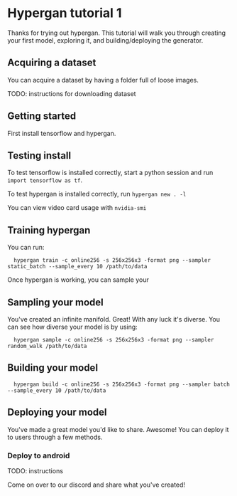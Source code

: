 # Hypergan tutorial 1

Thanks for trying out hypergan.  This tutorial will walk you through creating your first model, exploring it, and building/deploying the generator.

## Acquiring a dataset

You can acquire a dataset by having a folder full of loose images.

TODO: instructions for downloading dataset

## Getting started

First install tensorflow and hypergan.

## Testing install

To test tensorflow is installed correctly, start a python session and run `import tensorflow as tf`.

To test hypergan is installed correctly, run `hypergan new . -l`

You can view video card usage with `nvidia-smi`

## Training hypergan

You can run:

```
  hypergan train -c online256 -s 256x256x3 -format png --sampler static_batch --sample_every 10 /path/to/data 
```

Once hypergan is working, you can sample your

## Sampling your model

You've created an infinite manifold.  Great!  With any luck it's diverse.  You can see how diverse your model is by using:
```
  hypergan sample -c online256 -s 256x256x3 -format png --sampler random_walk /path/to/data 
```

## Building your model

```
  hypergan build -c online256 -s 256x256x3 -format png --sampler batch --sample_every 10 /path/to/data 
```

## Deploying your model

You've made a great model you'd like to share.  Awesome!  You can deploy it to users through a few methods.

### Deploy to android

TODO: instructions

Come on over to our discord and share what you've created!
